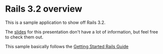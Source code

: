 # Rails 3.2 overview

This is a sample application to show off Rails 3.2.

The [slides](https://docs.google.com/presentation/d/14xntwFG_OMKrEBBp9DYIlOxmMkqLuNfjr6U36cQ0GgU/edit)
for this presentation don't have a lot of information, but feel free to check them out.

This sample basically follows the [Getting Started Rails Guide](http://guides.rubyonrails.org/getting_started.html#adding-a-second-model)

